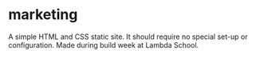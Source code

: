 # marketing

A simple HTML and CSS static site. 
It should require no special set-up or configuration.
Made during build week at Lambda School. 

